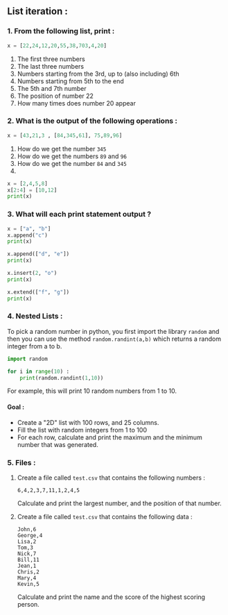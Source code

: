 ## List iteration : 

### 1. From the following list, print :

```python
x = [22,24,12,20,55,38,703,4,20]
```
1. The first three numbers
2. The last three numbers
3. Numbers starting from the 3rd, up to (also including) 6th
4. Numbers starting from 5th to the end
5. The 5th and 7th number
6. The position of number 22
7. How many times does number 20 appear

### 2. What is the output of the following operations : 

```python
x = [43,21,3 , [84,345,61], 75,89,96]
```

1. How do we get the number `345`
2. How do we get the numbers `89` and `96`
3. How do we get the number `84` and `345`
4. 
```python
x = [2,4,5,8]
x[2:4] = [10,12]
print(x)
```

### 3. What will each print statement output ? 

```python
x = ["a", "b"]
x.append("c")
print(x)

x.append(["d", "e"])
print(x)

x.insert(2, "o")
print(x)

x.extend(["f", "g"])
print(x)
```


### 4. Nested Lists : 

To pick a random number in python, you first import the library `random`
and then you can use the method `random.randint(a,b)` which returns a random integer 
from a to b.

```python
import random 

for i in range(10) : 
    print(random.randint(1,10))
```
For example, this will print 10 random numbers from 1 to 10.

#### Goal : 

- Create a "2D" list with 100 rows, and 25 columns.
- Fill the list with random integers from 1 to 100
- For each row, calculate and print the maximum and the minimum number that was generated.


### 5. Files : 

1. Create a file called `test.csv` that contains the following numbers : 
    ```
    6,4,2,3,7,11,1,2,4,5
    ```
    Calculate and print the largest number, and the position of that number.

2. Create a file called `test.csv` that contains the following data : 
    ```
    John,6
    George,4
    Lisa,2
    Tom,3
    Nick,7
    Bill,11
    Jean,1
    Chris,2
    Mary,4
    Kevin,5
    ```
    Calculate and print the name and the score of the highest scoring person. 